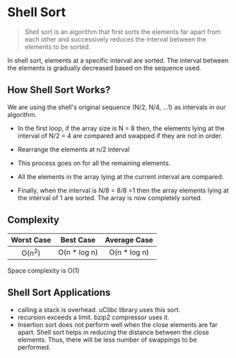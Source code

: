 # Shell Sort

> Shell sort is an algorithm that first sorts the elements far apart from each other and successively reduces the interval between the elements to be sorted.

In shell sort, elements at a specific interval are sorted. The interval between the elements is gradually decreased based on the sequence used.

## How Shell Sort Works?

We are using the shell's original sequence (N/2, N/4, ...1) as intervals in our algorithm.

- In the first loop, if the array size is N = 8 then, the elements lying at the interval of N/2 = 4 are compared and swapped if they are not in order.

- Rearrange the elements at n/2 interval

- This process goes on for all the remaining elements.

- All the elements in the array lying at the current interval are compared.

- Finally, when the interval is N/8 = 8/8 =1 then the array elements lying at the interval of 1 are sorted. The array is now completely sorted.

## Complexity

|    Worst Case    |   Best Case   | Average Case  |
| :--------------: | :-----------: | :-----------: |
| O(n<sup>2</sup>) | O(n \* log n) | O(n \* log n) |

Space complexity is O(1)

## Shell Sort Applications

- calling a stack is overhead. uClibc library uses this sort.
- recursion exceeds a limit. bzip2 compressor uses it.
- Insertion sort does not perform well when the close elements are far apart. Shell sort helps in reducing the distance between the close elements. Thus, there will be less number of swappings to be performed.
